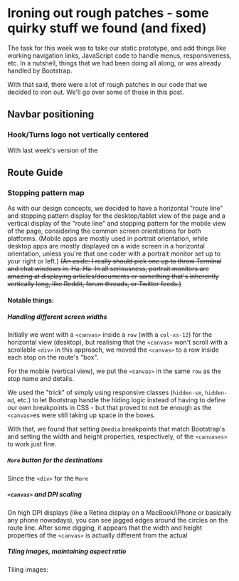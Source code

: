 # Ironing out rough patches - some quirky stuff we found (and fixed)

The task for this week was to take our static prototype, and add things like working navigation links, JavaScript code to handle menus, responsiveness, etc. In a nutshell, things that we had been doing all along, or was already handled by Bootstrap.

With that said, there were a lot of rough patches in our code that we decided to iron out. We'll go over some of those in this post.

## Navbar positioning
### Hook/Turns logo not vertically centered
With last week's version of the

## Route Guide
### Stopping pattern map
<!-- insert image of route line here: collage w/ desktop view on left and mobile view on left, or 2 images -->
As with our design concepts, we decided to have a horizontal "route line" and stopping pattern display for the desktop/tablet view of the page and a vertical display of the "route line" and stopping pattern for the mobile view of the page, considering the common screen orientations for both platforms. (Mobile apps are mostly used in portrait orientation, while desktop apps are mostly displayed on a wide screen in a horizontal orientation, unless you're that one coder with a portrait monitor set up to your right or left.) ~~(An aside: I really should pick one up to throw Terminal and chat windows in. Ha. Ha. In all seriousness, portrait monitors are amazing at displaying articles/documents or something that's inherently vertically long, like Reddit, forum threads, or Twitter feeds.)~~

#### Notable things:
##### Handling different screen widths
Initially we went with a `<canvas>` inside a `row` (with a `col-xs-12`) for the horizontal view (desktop), but realising that the `<canvas>` won't scroll with a scrollable `<div>` in this approach, we moved the `<canvas>` to a row inside each stop on the route's "box".

For the mobile (vertical view), we put the `<canvas>` in the same `row` as the stop name and details.

We used the "trick" of simply using responsive classes (`hidden-sm`, `hidden-md`, etc.) to let Bootstrap handle the hiding logic instead of having to define our own breakpoints in CSS - but that proved to not be enough as the `<canvas>`es were still taking up space in the boxes.

With that, we found that setting `@media` breakpoints that match Bootstrap's and setting the width and height properties, respectively, of the `<canvases>` to work just fine.

##### `More` button for the destinations
Since the `<div>` for the `More`

##### `<canvas>` and DPI scaling
On high DPI displays (like a Retina display on a MacBook/iPhone or basically any phone nowadays), you can see jagged edges around the circles on the route line. After some digging, it appears that the width and height properties of the `<canvas>` is actually different from the actual

##### Tiling images, maintaining aspect ratio
Tiling images:
